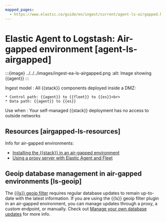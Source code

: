 ```yaml
---
mapped_pages:
  - https://www.elastic.co/guide/en/ingest/current/agent-ls-airgapped.html
---
```


# Elastic Agent to Logstash: Air-gapped environment [agent-ls-airgapped]

:::{image} ../../../images/ingest-ea-ls-airgapped.png
:alt: Image showing {{agent}}
:::

Ingest model
:   All {{stack}} components deployed inside a DMZ:

    * Control path: {{agent}} to {{fleet}} to {{es}}<br>
    * Data path: {{agent}} to {{es}}


Use when
:   Your self-managed {{stack}} deployment has no access to outside networks


## Resources [airgapped-ls-resources]

Info for air-gapped environments:

* [Installing the {{stack}} in an air-gapped environment](../../../deploy-manage/deploy/cloud-enterprise/air-gapped-install.md)
* [Using a proxy server with Elastic Agent and Fleet](asciidocalypse://docs/docs-content/docs/reference/ingestion-tools/fleet/fleet-agent-proxy-support.md)


## Geoip database management in air-gapped environments [ls-geoip]

The [{{ls}} geoip filter](asciidocalypse://docs/logstash/docs/reference/ingestion-tools/logstash/plugins-filters-geoip.md) requires regular database updates to remain up-to-date with the latest information. If you are using the {{ls}} geoip filter plugin in an air-gapped environment, you can manage updates through a proxy, a custom endpoint, or manually. Check out [Manage your own database updates](asciidocalypse://docs/logstash/docs/reference/ingestion-tools/logstash/plugins-filters-geoip.md#plugins-filters-geoip-manage_update) for more info.

